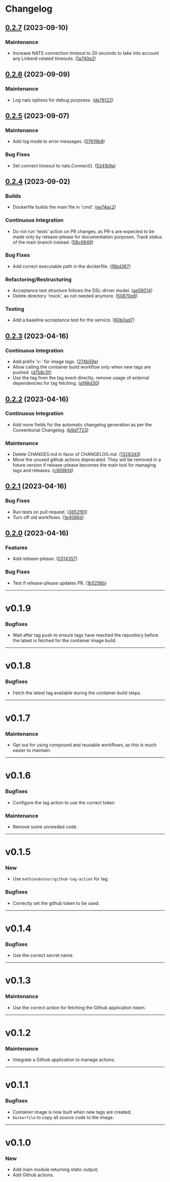 # Changelog

## [0.2.7](https://github.com/ivanov-slk/tma-data-generator/compare/v0.2.6...v0.2.7) (2023-09-10)


### Maintenance

* Increase NATS connection timeout to 20 seconds to take into account any Linkerd-related timeouts. ([1a740e2](https://github.com/ivanov-slk/tma-data-generator/commit/1a740e21fcd107b96a6dbc2ae50c51140d5db7bc))

## [0.2.6](https://github.com/ivanov-slk/tma-data-generator/compare/v0.2.5...v0.2.6) (2023-09-09)


### Maintenance

* Log nats options for debug purposes. ([de78122](https://github.com/ivanov-slk/tma-data-generator/commit/de781229bfdb3dd0d02e8d0d0402da785add7fa0))

## [0.2.5](https://github.com/ivanov-slk/tma-data-generator/compare/v0.2.4...v0.2.5) (2023-09-07)


### Maintenance

* Add log mode to error messages. ([07619b8](https://github.com/ivanov-slk/tma-data-generator/commit/07619b8568f2617db148565de14a37f2e65adf31))


### Bug Fixes

* Set connect timeout to nats.Connect(). ([5241b9a](https://github.com/ivanov-slk/tma-data-generator/commit/5241b9a65154bbc13d8da33f4f0afc46c69ce97a))

## [0.2.4](https://github.com/ivanov-slk/tma-data-generator/compare/v0.2.3...v0.2.4) (2023-09-02)


### Builds

* Dockerfile builds the main file in 'cmd'. ([ee74ac2](https://github.com/ivanov-slk/tma-data-generator/commit/ee74ac2939320d4b2ec61b3f3889f60ffbfee95f))


### Continuous Integration

* Do not run 'tests' action on PR changes, as PR-s are expected to be made only by release-please for documentation purposes. Track status of the main branch instead. ([58c9849](https://github.com/ivanov-slk/tma-data-generator/commit/58c98499e37d16ae18d485b86230f9cd3709ad4e))


### Bug Fixes

* Add correct executable path in the dockerfile. ([f8bd367](https://github.com/ivanov-slk/tma-data-generator/commit/f8bd3678e42beb78332494c6b1fa726c244de71e))


### Refactoring/Restructuring

* Acceptance test structure follows the DSL-driver model. ([ae56014](https://github.com/ivanov-slk/tma-data-generator/commit/ae56014650dd40a241989595701a175daaecdfdf))
* Delete directory 'mock', as not needed anymore. ([50870e8](https://github.com/ivanov-slk/tma-data-generator/commit/50870e883581d018706e9a1363579ad807cd8bf5))


### Testing

* Add a baseline acceptance test for the service. ([60b0ad7](https://github.com/ivanov-slk/tma-data-generator/commit/60b0ad7c4cd618e33c37c8c4bb26a24faa7fd2f4))

## [0.2.3](https://github.com/ivanov-slk/tma-data-generator/compare/v0.2.2...v0.2.3) (2023-04-16)


### Continuous Integration

* Add prefix 'v-' for image tags. ([274b59e](https://github.com/ivanov-slk/tma-data-generator/commit/274b59ebbc5b796f57f5bfa80163d0e102a8ffe1))
* Allow calling the container build workflow only when new tags are pushed. ([d7b8c5f](https://github.com/ivanov-slk/tma-data-generator/commit/d7b8c5fc61855285e4ca0d40fc408fd1fe1e75ae))
* Use the tag from the tag event directly; remove usage of external dependencies for tag fetching. ([a198d30](https://github.com/ivanov-slk/tma-data-generator/commit/a198d30d712a4fae5366417e4b1ae82eb67e6a10))

## [0.2.2](https://github.com/ivanov-slk/tma-data-generator/compare/v0.2.1...v0.2.2) (2023-04-16)


### Continuous Integration

* Add more fields for the automatic changelog generation as per the Conventional Changelog. ([b9d7723](https://github.com/ivanov-slk/tma-data-generator/commit/b9d772327daf8a2d7768df97a32015675510999f))


### Maintenance

* Delete CHANGES.md in favor of CHANGELOG.md. ([13283d3](https://github.com/ivanov-slk/tma-data-generator/commit/13283d35d8b4e03c2a91d00a37073a021f72d396))
* Move the unused github actions deprecated. They will be removed in a future version if release-please becomes the main tool for managing tags and releases. ([c909b14](https://github.com/ivanov-slk/tma-data-generator/commit/c909b1441defcf6f455d689638fad0ab1a1ed68d))

## [0.2.1](https://github.com/ivanov-slk/tma-data-generator/compare/v0.2.0...v0.2.1) (2023-04-16)


### Bug Fixes

* Run tests on pull request. ([3652f81](https://github.com/ivanov-slk/tma-data-generator/commit/3652f819fffcb7a3aab1a7284561e147f5ee822d))
* Turn off old workflows. ([1e4086d](https://github.com/ivanov-slk/tma-data-generator/commit/1e4086d84ed64681df2c50d405b505d4f7a89f63))

## [0.2.0](https://github.com/ivanov-slk/tma-data-generator/compare/v0.1.9...v0.2.0) (2023-04-16)

### Features

- Add release-please. ([0314357](https://github.com/ivanov-slk/tma-data-generator/commit/03143575d5f7822ca4beb12752583941debfd2d2))

### Bug Fixes

- Test if release-please updates PR. ([1b5256b](https://github.com/ivanov-slk/tma-data-generator/commit/1b5256b6381ca2d67ac291878081474ed97f6689))

---

# v0.1.9

### Bugfixes

- Wait after tag push to ensure tags have reached the repository before the latest is fetched for the container image build.

---

# v0.1.8

### Bugfixes

- Fetch the latest tag available during the container build steps.

---

# v0.1.7

### Maintenance

- Opt out for using compound and reusable workflows, as this is much easier to maintain.

---

# v0.1.6

### Bugfixes

- Configure the tag action to use the correct token

### Maintenance

- Remove some unneeded code.

---

# v0.1.5

### New

- Use `mathieudutour/github-tag-action` for tag.

### Bugfixes

- Correctly set the github token to be used.

---

# v0.1.4

### Bugfixes

- Use the correct secret name.

---

# v0.1.3

### Maintenance

- Use the correct action for fetching the Github application token.

---

# v0.1.2

### Maintenance

- Integrate a Github application to manage actions.

---

# v0.1.1

### Bugfixes

- Container image is now built when new tags are created;
- `Dockerfile` to copy all source code to the image.

---

# v0.1.0

### New

- Add main module returning static output;
- Add Github actions.
